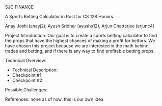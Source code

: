 SJC FINANCE

A Sports Betting Calculator in Rust for CS 128 Honors. 

Anay Joshi (anayj2), Ayush Sridhar (ayushs12), Arjun Chatterjee (arjunc4)

Project Introduction: Our goal is to create a sports betting calculator to find the props that have the highest chances of making a profit for bettors. We have chosen this project because we are interested in the math behind trades and betting, and if there is any way to find profitable betting props.

Technical Overview: 

  - Technical Description: 
  - Checkpoint #1:
  - Checkpoint #2:

Possible Challenges: 

References: none as of now. this is our own idea.
